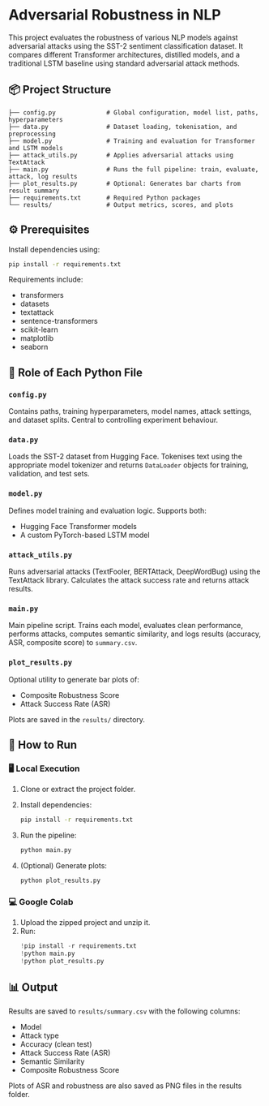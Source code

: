 # Adversarial Robustness in NLP

This project evaluates the robustness of various NLP models against adversarial attacks using the SST-2 sentiment classification dataset. It compares different Transformer architectures, distilled models, and a traditional LSTM baseline using standard adversarial attack methods.

## 📦 Project Structure

```text
├── config.py              # Global configuration, model list, paths, hyperparameters
├── data.py                # Dataset loading, tokenisation, and preprocessing
├── model.py               # Training and evaluation for Transformer and LSTM models
├── attack_utils.py        # Applies adversarial attacks using TextAttack
├── main.py                # Runs the full pipeline: train, evaluate, attack, log results
├── plot_results.py        # Optional: Generates bar charts from result summary
├── requirements.txt       # Required Python packages
└── results/               # Output metrics, scores, and plots
```

## ⚙️ Prerequisites

Install dependencies using:

```bash
pip install -r requirements.txt
```

Requirements include:
- transformers
- datasets
- textattack
- sentence-transformers
- scikit-learn
- matplotlib
- seaborn

## 📁 Role of Each Python File

### `config.py`
Contains paths, training hyperparameters, model names, attack settings, and dataset splits. Central to controlling experiment behaviour.

### `data.py`
Loads the SST-2 dataset from Hugging Face. Tokenises text using the appropriate model tokenizer and returns `DataLoader` objects for training, validation, and test sets.

### `model.py`
Defines model training and evaluation logic. Supports both:
- Hugging Face Transformer models
- A custom PyTorch-based LSTM model

### `attack_utils.py`
Runs adversarial attacks (TextFooler, BERTAttack, DeepWordBug) using the TextAttack library. Calculates the attack success rate and returns attack results.

### `main.py`
Main pipeline script. Trains each model, evaluates clean performance, performs attacks, computes semantic similarity, and logs results (accuracy, ASR, composite score) to `summary.csv`.

### `plot_results.py`
Optional utility to generate bar plots of:
- Composite Robustness Score
- Attack Success Rate (ASR)

Plots are saved in the `results/` directory.

## 🚀 How to Run

### 🖥️ Local Execution

1. Clone or extract the project folder.
2. Install dependencies:
   ```bash
   pip install -r requirements.txt
   ```
3. Run the pipeline:
   ```bash
   python main.py
   ```

4. (Optional) Generate plots:
   ```bash
   python plot_results.py
   ```

### 💻 Google Colab

1. Upload the zipped project and unzip it.
2. Run:
   ```python
   !pip install -r requirements.txt
   !python main.py
   !python plot_results.py
   ```

## 📊 Output

Results are saved to `results/summary.csv` with the following columns:
- Model
- Attack type
- Accuracy (clean test)
- Attack Success Rate (ASR)
- Semantic Similarity
- Composite Robustness Score

Plots of ASR and robustness are also saved as PNG files in the results folder.


